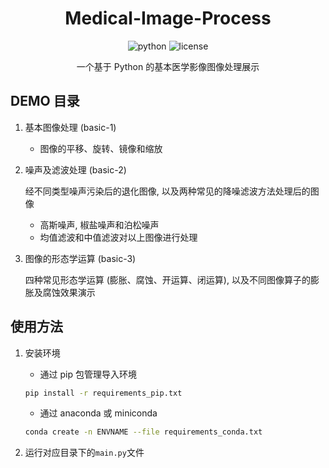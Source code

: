 <div align="center">

# Medical-Image-Process

<img src="https://img.shields.io/badge/python-3.9+-blue.svg" alt="python">
<img src="https://img.shields.io/github/license/s1YH0pper/Medical-Image-Process.svg" alt="license">

一个基于 Python 的基本医学影像图像处理展示

</div>

## DEMO 目录

1. 基本图像处理 (basic-1)

   - 图像的平移、旋转、镜像和缩放

2. 噪声及滤波处理 (basic-2)

   经不同类型噪声污染后的退化图像, 以及两种常见的降噪滤波方法处理后的图像

   - 高斯噪声, 椒盐噪声和泊松噪声
   - 均值滤波和中值滤波对以上图像进行处理

3. 图像的形态学运算 (basic-3)

   四种常见形态学运算 (膨胀、腐蚀、开运算、闭运算), 以及不同图像算子的膨胀及腐蚀效果演示

## 使用方法

1. 安装环境

   - 通过 pip 包管理导入环境

   ```bash
   pip install -r requirements_pip.txt
   ```

   - 通过 anaconda 或 miniconda

   ```bash
   conda create -n ENVNAME --file requirements_conda.txt
   ```

2. 运行对应目录下的`main.py`文件
